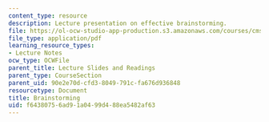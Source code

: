 ```yaml
---
content_type: resource
description: Lecture presentation on effective brainstorming.
file: https://ol-ocw-studio-app-production.s3.amazonaws.com/courses/cms-611j-creating-video-games-fall-2014/f64380756ad91a0499d488ea5482af63_MITCMS_611JF14_Brainstormin.pdf
file_type: application/pdf
learning_resource_types:
- Lecture Notes
ocw_type: OCWFile
parent_title: Lecture Slides and Readings
parent_type: CourseSection
parent_uid: 90e2e70d-cfd3-8049-791c-fa676d936848
resourcetype: Document
title: Brainstorming
uid: f6438075-6ad9-1a04-99d4-88ea5482af63
---
```

